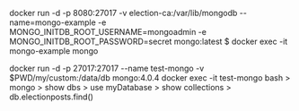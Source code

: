 docker run -d -p 8080:27017 -v election-ca:/var/lib/mongodb --name=mongo-example -e MONGO_INITDB_ROOT_USERNAME=mongoadmin -e MONGO_INITDB_ROOT_PASSWORD=secret mongo:latest
$ docker exec -it mongo-example mongo


docker run -d -p 27017:27017 --name test-mongo -v $PWD/my/custom:/data/db mongo:4.0.4
docker exec -it test-mongo bash
    > mongo
    > show dbs
    > use myDatabase
    > show collections
    > db.electionposts.find()
